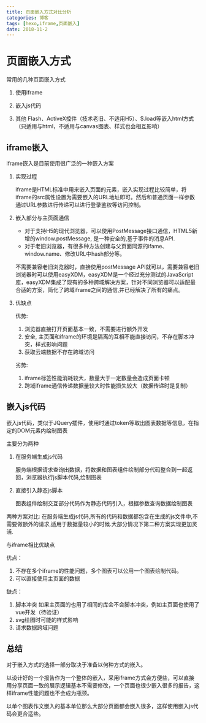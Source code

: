 ```yaml
---
title: 页面嵌入方式对比分析
categories: 博客
tags: [hexo,iframe,页面嵌入]
date: 2018-11-2
---
```


# 页面嵌入方式

常用的几种页面嵌入方式 

1. 使用iframe

2. 嵌入js代码

3. 其他 Flash、ActiveX控件（技术老旧、不适用H5）、$.load等嵌入html方式（只适用与html，不适用与canvas图表、样式也会相互影响）

## iframe嵌入

iframe嵌入是目前使用很广泛的一种嵌入方案

1. 实现过程

    iframe是HTML标准中用来嵌入页面的元素，嵌入实现过程比较简单，将iframe的src属性设置为需要嵌入的URL地址即可。然后和普通页面一样参数通过URL参数进行传递可以进行登录鉴权等访问控制。

2. 嵌入部分与主页面通信

    - 对于支持H5的现代浏览器，可以使用PostMessage接口通信，HTML5新增的window.postMessage, 是一种安全的,基于事件的消息API.
    - 对于老旧浏览器，有很多种方法创建与父页面同源的ifame、window.name、修改URL中hash部分等。

    不需要兼容老旧浏览器时，直接使用postMessage API就可以，需要兼容老旧浏览器时可以使用easyXDM，easyXDM是一个经过充分测试的JavaScript库，easyXDM集成了现有的多种跨域解决方案，针对不同浏览器可以适配最合适的方案，简化了跨域iframe之间的通信,并已经解决了所有的痛点。

3. 优缺点

    优势: 
    1. 浏览器直接打开页面基本一致，不需要进行额外开发
    2. 安全, 主页面和iframe的环境是隔离的互相不能直接访问，不存在脚本冲突，样式影响问题
    3. 获取云端数据不存在跨域访问
    
    劣势:
    1. iframe标签性能消耗较大，数量大于一定数量会造成页面卡顿
    2. 跨域iframe通信传递数据量较大时性能损失较大（数据传递时是复制）

## 嵌入js代码

嵌入js代码，类似于JQuery插件，使用时通过token等取出图表数据等信息，在指定的DOM元素内绘制图表

主要分为两种

1. 在服务端生成js代码

    服务端根据请求查询出数据，将数据和图表组件绘制部分代码整合到一起返回，浏览器执行js脚本代码,绘制图表

2. 直接引入静态js脚本

    图表组件绘制交互部分代码作为静态代码引入，根据参数查询数据绘制图表

两种方案对比: 
    在服务端生成js代码,所有的代码和数据都包含在生成的js文件中,不需要做额外的请求,适用于数据量较小的时候.大部分情况下第二种方案实现更加灵活.

与iframe相比优缺点

优点：

1. 不存在多个iframe的性能问题，多个图表可以公用一个图表绘制代码。
2. 可以直接使用主页面的数据

缺点：

1. 脚本冲突 如果主页面的也用了相同的库会不会脚本冲突，例如主页面也使用了vue开发（待验证） 
2. svg绘图时可能的样式影响
3. 请求数据跨域问题

## 总结

对于嵌入方式的选择一部分取决于准备以何种方式的嵌入。

以设计好的一个报告作为一个整体的嵌入，采用iframe方式会方便些，可以直接用分享页面一致的展示逻辑基本不需要修改，一个页面也很少嵌入很多的报告，这样iframe性能问题也不会成为瓶颈。

以单个图表作文嵌入的基本单位那么大部分页面都会嵌入很多，这样使用嵌入js代码会更合适些。